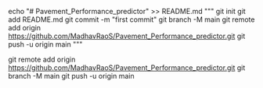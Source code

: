 echo "# Pavement_Performance_predictor" >> README.md
"""
git init
git add README.md
git commit -m "first commit"
git branch -M main
git remote add origin https://github.com/MadhavRaoS/Pavement_Performance_predictor.git
git push -u origin main
"""

git remote add origin https://github.com/MadhavRaoS/Pavement_Performance_predictor.git
git branch -M main
git push -u origin main
